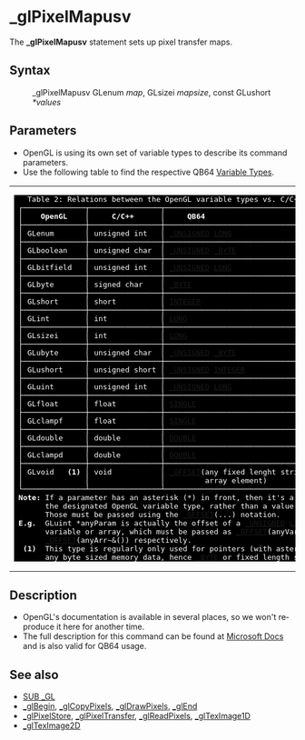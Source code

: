 <style>pre.codeide, pre.outputfixed, .outputcrt0 { background-color: #000 !important; color: #FFF !important; }</style><!DOCTYPE html>
<html class="client-nojs" dir="ltr" lang="en">
<head>
<title>_glPixelMapusv - QB64 Phoenix Edition Wiki</title>
</head>
<body class="mediawiki ltr sitedir-ltr mw-hide-empty-elt ns-0 ns-subject page-GlPixelMapusv rootpage-GlPixelMapusv skin-vector action-view skin-vector-legacy vector-feature-language-in-header-enabled vector-feature-language-in-main-page-header-disabled vector-feature-language-alert-in-sidebar-disabled vector-feature-sticky-header-disabled vector-feature-sticky-header-edit-disabled vector-feature-table-of-contents-disabled vector-feature-visual-enhancement-next-disabled">
<div class="mw-body" id="content" role="main">
<a id="top"></a>
<h1 class="firstHeading mw-first-heading" id="firstHeading">_glPixelMapusv</h1>
<div class="vector-body" id="bodyContent">
<div class="mw-body-content mw-content-ltr" dir="ltr" id="mw-content-text" lang="en"><div class="mw-parser-output"><p>The <b>_glPixelMapusv</b> statement sets up pixel transfer maps.
</p>
<h2><span class="mw-headline" id="Syntax">Syntax</span></h2>
<dl><dd><a class="mw-selflink selflink">_glPixelMapusv</a> GLenum <i>map</i>, GLsizei <i>mapsize</i>, const GLushort <i>*values</i></dd></dl>
<p>
</p>
<h2><span class="mw-headline" id="Parameters">Parameters</span></h2>
<ul><li>OpenGL is using its own set of variable types to describe its command parameters.</li>
<li>Use the following table to find the respective QB64 <a href="Variable_Types" title="Variable Types">Variable Types</a>.</li></ul>
<table cellpadding="5px" width="100%">
<tbody><tr>
<td><pre class="outputfixed">   Table 2: Relations between the OpenGL variable types vs. C/C++ and QB64.
 ┌──────────────┬────────────────┬──────────────────────────────────────────┐
 │    <b>OpenGL</b>    │     <b>C/C++</b>      │     <b>QB64</b>                                 │
 ├──────────────┼────────────────┼──────────────────────────────────────────┤
 │ GLenum       │ unsigned int   │ <a href="UNSIGNED" title="UNSIGNED">_UNSIGNED</a> <a href="LONG" title="LONG">LONG</a>                           │
 ├──────────────┼────────────────┼──────────────────────────────────────────┤
 │ GLboolean    │ unsigned char  │ <a href="UNSIGNED" title="UNSIGNED">_UNSIGNED</a> <a href="BYTE" title="BYTE">_BYTE</a>                          │
 ├──────────────┼────────────────┼──────────────────────────────────────────┤
 │ GLbitfield   │ unsigned int   │ <a href="UNSIGNED" title="UNSIGNED">_UNSIGNED</a> <a href="LONG" title="LONG">LONG</a>                           │
 ├──────────────┼────────────────┼──────────────────────────────────────────┤
 │ GLbyte       │ signed char    │ <a href="BYTE" title="BYTE">_BYTE</a>                                    │
 ├──────────────┼────────────────┼──────────────────────────────────────────┤
 │ GLshort      │ short          │ <a href="INTEGER" title="INTEGER">INTEGER</a>                                  │
 ├──────────────┼────────────────┼──────────────────────────────────────────┤
 │ GLint        │ int            │ <a href="LONG" title="LONG">LONG</a>                                     │
 ├──────────────┼────────────────┼──────────────────────────────────────────┤
 │ GLsizei      │ int            │ <a href="LONG" title="LONG">LONG</a>                                     │
 ├──────────────┼────────────────┼──────────────────────────────────────────┤
 │ GLubyte      │ unsigned char  │ <a href="UNSIGNED" title="UNSIGNED">_UNSIGNED</a> <a href="BYTE" title="BYTE">_BYTE</a>                          │
 ├──────────────┼────────────────┼──────────────────────────────────────────┤
 │ GLushort     │ unsigned short │ <a href="UNSIGNED" title="UNSIGNED">_UNSIGNED</a> <a href="INTEGER" title="INTEGER">INTEGER</a>                        │
 ├──────────────┼────────────────┼──────────────────────────────────────────┤
 │ GLuint       │ unsigned int   │ <a href="UNSIGNED" title="UNSIGNED">_UNSIGNED</a> <a href="LONG" title="LONG">LONG</a>                           │
 ├──────────────┼────────────────┼──────────────────────────────────────────┤
 │ GLfloat      │ float          │ <a href="SINGLE" title="SINGLE">SINGLE</a>                                   │
 ├──────────────┼────────────────┼──────────────────────────────────────────┤
 │ GLclampf     │ float          │ <a href="SINGLE" title="SINGLE">SINGLE</a>                                   │
 ├──────────────┼────────────────┼──────────────────────────────────────────┤
 │ GLdouble     │ double         │ <a href="DOUBLE" title="DOUBLE">DOUBLE</a>                                   │
 ├──────────────┼────────────────┼──────────────────────────────────────────┤
 │ GLclampd     │ double         │ <a href="DOUBLE" title="DOUBLE">DOUBLE</a>                                   │
 ├──────────────┼────────────────┼──────────────────────────────────────────┤
 │ GLvoid   <b>(1)</b> │ void           │ <a href="OFFSET" title="OFFSET">_OFFSET</a>(any fixed lenght string or <a href="BYTE" title="BYTE">_BYTE</a> │
 │              │                │         array element)                   │
 └──────────────┴────────────────┴──────────────────────────────────────────┘
 <b>Note:</b> If a parameter has an asterisk (*) in front, then it's a pointer to
       the designated OpenGL variable type, rather than a value of that type.
       Those must be passed using the <a href="OFFSET" title="OFFSET">_OFFSET</a>(...) notation.
 <b>E.g.</b>  GLuint *anyParam is actually the offset of a <a href="UNSIGNED" title="UNSIGNED">_UNSIGNED</a> <a href="LONG" title="LONG">LONG</a> (~&amp;)
       variable or array, which must be passed as <a href="OFFSET" title="OFFSET">_OFFSET</a>(anyVar~&amp;) or
       <a href="OFFSET" title="OFFSET">_OFFSET</a>(anyArr~&amp;()) respectively.
  <b>(1)</b>  This type is regularly only used for pointers (with asterisk (*)) to
       any byte sized memory data, hence <a href="BYTE" title="BYTE">_BYTE</a> or fixed length strings.
</pre>
</td></tr></tbody></table>
<p>
</p>
<h2><span class="mw-headline" id="Description">Description</span></h2>
<ul><li>OpenGL's documentation is available in several places, so we won't reproduce it here for another time.</li>
<li>The full description for this command can be found at <a class="external text" href="https://learn.microsoft.com/en-us/windows/win32/opengl/glpixelmapusv" rel="nofollow">Microsoft Docs</a> and is also valid for QB64 usage.</li></ul>
<p>
</p>
<h2><span class="mw-headline" id="See_also">See also</span></h2>
<ul><li><a href="GL" title="GL">SUB _GL</a></li>
<li><a href="GlBegin" title="GlBegin">_glBegin</a>, <a href="GlCopyPixels" title="GlCopyPixels">_glCopyPixels</a>, <a href="GlDrawPixels" title="GlDrawPixels">_glDrawPixels</a>, <a href="GlEnd" title="GlEnd">_glEnd</a></li>
<li><a class="external text" href="https://learn.microsoft.com/en-us/windows/win32/opengl/glpixelstore-functions" rel="nofollow">_glPixelStore</a>, <a class="external text" href="https://learn.microsoft.com/en-us/windows/win32/opengl/glpixeltransfer" rel="nofollow">_glPixelTransfer</a>, <a href="GlReadPixels" title="GlReadPixels">_glReadPixels</a>, <a href="GlTexImage1D" title="GlTexImage1D">_glTexImage1D</a></li>
<li><a href="GlTexImage2D" title="GlTexImage2D">_glTexImage2D</a></li></ul>
<p>
</p>
<!-- 
NewPP limit report
Cached time: 20240715032051
Cache expiry: 86400
Reduced expiry: false
Complications: [show‐toc]
CPU time usage: 0.034 seconds
Real time usage: 0.043 seconds
Preprocessor visited node count: 35/1000000
Post‐expand include size: 6908/2097152 bytes
Template argument size: 17/2097152 bytes
Highest expansion depth: 3/100
Expensive parser function count: 0/100
Unstrip recursion depth: 0/20
Unstrip post‐expand size: 0/5000000 bytes
-->
<!--
Transclusion expansion time report (%,ms,calls,template)
100.00%   22.399      1 -total
 31.96%    7.158      1 Template:OpenGLTypesPlugin
 12.10%    2.710      1 Template:PageSyntax
 11.98%    2.684      1 Template:PageSeeAlso
 10.54%    2.360      3 Template:Parameter
 10.36%    2.320      1 Template:FixedStart
  9.87%    2.211      1 Template:PageNavigation
  9.82%    2.199      1 Template:PageDescription
  9.56%    2.141      1 Template:PageParameters
  9.52%    2.133      1 Template:FixedEnd
-->
<!-- Saved in parser cache with key qb64pnix_mw19894-mwmb_:pcache:idhash:1010-0!canonical and timestamp 20240715032051 and revision id 6970.
 -->
</div>
</div>
</div>
</div>
</body>
</html>
